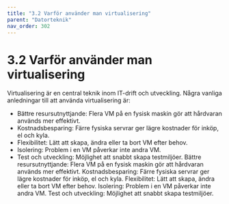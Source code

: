 ```yaml
---
title: "3.2 Varför använder man virtualisering"
parent: "Datorteknik"
nav_order: 302
---
```


# 3.2 Varför använder man virtualisering

Virtualisering är en central teknik inom IT-drift och utveckling. Några vanliga anledningar till att använda virtualisering är:
- Bättre resursutnyttjande: Flera VM på en fysisk maskin gör att hårdvaran används mer effektivt.
- Kostnadsbesparing: Färre fysiska servrar ger lägre kostnader för inköp, el och kyla.
- Flexibilitet: Lätt att skapa, ändra eller ta bort VM efter behov.
- Isolering: Problem i en VM påverkar inte andra VM.
- Test och utveckling: Möjlighet att snabbt skapa testmiljöer.
Bättre resursutnyttjande: Flera VM på en fysisk maskin gör att hårdvaran används mer effektivt.
Kostnadsbesparing: Färre fysiska servrar ger lägre kostnader för inköp, el och kyla.
Flexibilitet: Lätt att skapa, ändra eller ta bort VM efter behov.
Isolering: Problem i en VM påverkar inte andra VM.
Test och utveckling: Möjlighet att snabbt skapa testmiljöer.